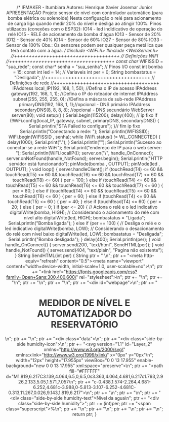/*  IFMAKER - Itumbiara
  Autores: Henrique Xavier
           Josemar Junior
  APRESENTAÇÃO
  Projeto sensor de nível com controlador automático (para bomba elétríca ou solenoide)
  Nesta configuação o relé para acionamento de carga liga quando medir 20% do nível e desliga ao atingir 100%.
  Pinos utilizados (conexões com o ESP32):
  IO14 - led indidicativo de operação do relé
  IO15 - RELÉ de acionamento da bomba d'água
  IO13 - Sensor de 20%
  IO12 - Sensor de 40%
  IO14 - Sensor de 60%
  IO27 - Sensor de 80%
  IO33 - Sensor de 100%
  Obs.: Os sensores podem ser qualquer peça metálica que terá contato com a água.
*/
#include <WiFi.h>
#include <WebServer.h>
//++++++++++++++++++++++++++++++++++++
// Definições WIFI
//++++++++++++++++++++++++++++++++++++
const char* WIFISSID = "sua_rede";
const char* senha = "sua_senha";
// Pinos I/O
const int bomba = 15;
const int led = 14;
// Variaveis
int per = 0;
String bombastatus = "Desligada";
//++++++++++++++++++++++++++++++++++++
// Definições de rede
//++++++++++++++++++++++++++++++++++++
IPAddress local_IP(192, 168, 1, 50); //Defina o IP de acesso
IPAddress gateway(192, 168, 1, 1);   //Defina o IP do roteador de internet
IPAddress subnet(255, 255, 255, 0);  //Defina a máscara de sub-rede
IPAddress primaryDNS(192, 168, 1, 1);//opcional - DNS primário
IPAddress secondaryDNS(8, 8, 8, 8);  //opcional - DNS secundário
WebServer server(80);
void setup() {
  Serial.begin(115200);
  delay(400);
  // ip fixo
  if (!WiFi.config(local_IP, gateway, subnet, primaryDNS, secondaryDNS)) {
    Serial.println("STA Failed to configure");
  }// fim ip fixo
  Serial.println("Conectando a rede:  ");
  Serial.println(WIFISSID);
  WiFi.begin(WIFISSID , senha);
  while (WiFi.status() != WL_CONNECTED)   {
    delay(1000);
    Serial.print(".");
  }
  Serial.println("");
  Serial.println("Sucesso ao conectar-se a rede WiFi");
  Serial.print("endereço de IP para o web server: ");
  Serial.println(WiFi.localIP());
  server.on("/", handle_OnConnect);
  server.onNotFound(handle_NotFound);
  server.begin();
  Serial.println("HTTP servidor está funcionando");
  pinMode(bomba , OUTPUT);
  pinMode(led , OUTPUT);
}
void loop() {
  server.handleClient();
  if (touchRead(T4) <= 60 && touchRead(T5) <= 60 && touchRead(T6) <= 60 && touchRead(T7) <= 60 && touchRead(T8) <= 60) {
    per = 100;
  } else if (touchRead(T4) <= 60 && touchRead(T5) <= 60 && touchRead(T6) <= 60 && touchRead(T7) <= 60 ) {
    per = 80;
  } else if (touchRead(T4) <= 60 &&  touchRead(T5) <= 60 && touchRead(T6) <= 60  ) {
    per = 60;
  } else  if (touchRead(T4) <= 60 && touchRead(T5) <= 60 ) {
    per = 40;
  } else if (touchRead(T4) <= 60) {
    per = 20;
  } else {
    per = 0;
  }
  if (per <= 20)   {
    // Aciona o relé e o led indicativo
    digitalWrite(bomba, HIGH);  // Considerando o acionamento do relé com nível alto
    digitalWrite(led, HIGH);
    bombastatus = "Ligada";
    Serial.println("Bomba ligada");
  }
  else if (per == 100)   {
    // Desliga o relé e o led indicativo
    digitalWrite(bomba, LOW);  // Considerando o desacionamento do relé com nível baixo
    digitalWrite(led, LOW);
    bombastatus = "Desligada";
    Serial.println("Bomba desligada");
  }
  delay(400);
  Serial.println(per);
}
void handle_OnConnect() {
  server.send(200, "text/html", SendHTML(per));
}
void handle_NotFound() {
  server.send(404, "text/plain", "Pagina não existente");
}
String SendHTML(int per) {
  String ptr = "<!DOCTYPE html> <html>\n";
  ptr += "<head><meta http-equiv=\"refresh\" content=\"0.5\"><meta name=\"viewport\" content=\"width=device-width, initial-scale=1.0, user-scalable=no\">\n";
  ptr += "<link href=\"https://fonts.googleapis.com/css?family=Open+Sans:300,400,600\" rel=\"stylesheet\">\n";
  ptr += "<title>MEDIDOR NÍVEL E AUTOMATIZADOR DO RESERVATÓRIO</title>\n";
  ptr += "<style>html { font-family: 'Open Sans', sans-serif; display: block; margin: 0px auto; text-align: center;color: #333333;}\n";
  ptr += "body{margin-top: 50px;}\n";
  ptr += "h1 {margin: 50px auto 30px;}\n";
  ptr += ".side-by-side{display: inline-block;vertical-align: middle;position: relative;}\n";
  ptr += ".humidity-icon{background-color: #3498db;width: 30px;height: 30px;border-radius: 50%;line-height: 36px;}\n";
  ptr += ".humidity-text{font-weight: 600;padding-left: 15px;font-size: 19px;width: 160px;text-align: left;}\n";
  ptr += ".humidity{font-weight: 300;font-size: 60px;color: #3498db;}\n";
  ptr += ".superscript{font-size: 17px;font-weight: 600;position: absolute;right: -20px;top: 15px;}\n";
  ptr += ".data{padding: 10px;}\n";
  ptr += "</style>\n";
  ptr += "</head>\n";
  ptr += "<body>\n";
  ptr += "<div id=\"webpage\">\n";
  ptr += "<h1>MEDIDOR DE NÍVEL E AUTOMATIZADOR DO RESERVATÓRIO</h1>\n";
  ptr += "</div>\n";
  ptr += "<div class=\"data\">\n";
  ptr += "<div class=\"side-by-side humidity-icon\">\n";
  ptr += "<svg version=\"1.1\" id=\"Layer_2\" xmlns=\"http://www.w3.org/2000/svg\" xmlns:xlink=\"http://www.w3.org/1999/xlink\" x=\"0px\" y=\"0px\"\n\"; width=\"12px\" height=\"17.955px\" viewBox=\"0 0 13 17.955\" enable-background=\"new 0 0 13 17.955\" xml:space=\"preserve\">\n";
  ptr += "<path fill=\"#FFFFFF\" d=\"M1.819,6.217C3.139,4.064,6.5,0,6.5,0s3.363,4.064,4.681,6.217c1.793,2.926,2.133,5.05,1.571,7.057\n";
  ptr += "c-0.438,1.574-2.264,4.681-6.252,4.681c-3.988,0-5.813-3.107-6.252-4.681C-0.313,11.267,0.026,9.143,1.819,6.217\"></path>\n";
  ptr += "</svg>\n";
  ptr += "</div>\n";
  ptr += "<div class=\"side-by-side humidity-text\">Nivel da agua</div>\n";
  ptr += "<div class=\"side-by-side humidity\">";
  ptr += (int)per;
  ptr += "<span class=\"superscript\">%</span></div>\n";
  ptr += "</div>\n";
  ptr += "</div>\n";
  ptr += "</body>\n";
  ptr += "</html>\n";
  return ptr;
}

